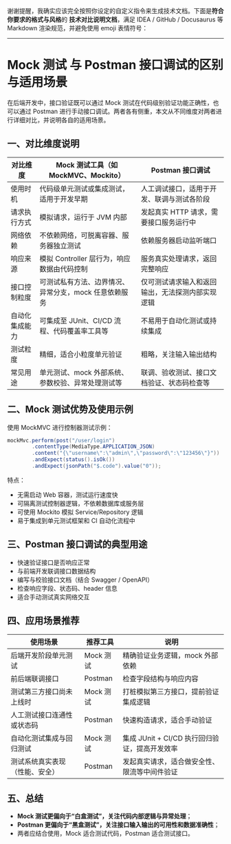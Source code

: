 谢谢提醒，我确实应该完全按照你设定的自定义指令来生成技术文档。下面是**符合你要求的格式与风格**的 **技术对比说明文档**，满足 IDEA / GitHub / Docusaurus 等 Markdown 渲染规范，并避免使用 emoji 表情符号：

---

# Mock 测试 与 Postman 接口调试的区别与适用场景

在后端开发中，接口验证既可以通过 Mock 测试在代码级别验证功能正确性，也可以通过 Postman 进行手动接口调试。两者各有侧重，本文从不同维度对两者进行详细对比，并说明各自的适用场景。

## 一、对比维度说明

| 对比维度    | Mock 测试工具（如 MockMVC、Mockito）  | Postman 接口调试             |
| ------- | ----------------------------- | ------------------------ |
| 使用时机    | 代码级单元测试或集成测试，适用于开发早期          | 人工调试接口，适用于开发、联调与测试各阶段    |
| 请求执行方式  | 模拟请求，运行于 JVM 内部               | 发起真实 HTTP 请求，需要接口服务运行中   |
| 网络依赖    | 不依赖网络，可脱离容器、服务器独立测试           | 依赖服务器启动监听端口              |
| 响应来源    | 模拟 Controller 层行为，响应数据由代码控制   | 服务真实处理请求，返回完整响应          |
| 接口控制粒度  | 可测试私有方法、边界情况、异常分支，mock 任意依赖服务 | 仅可测试请求输入和返回输出，无法探测内部实现逻辑 |
| 自动化集成能力 | 可集成至 JUnit、CI/CD 流程、代码覆盖率工具等  | 不易用于自动化测试或持续集成           |
| 测试粒度    | 精细，适合小粒度单元验证                  | 粗略，关注输入输出结构              |
| 常见用途    | 单元测试、mock 外部系统、参数校验、异常处理测试等   | 联调、验收测试、接口文档验证、状态码检查等    |

## 二、Mock 测试优势及使用示例

使用 MockMVC 进行控制器测试示例：

```java
mockMvc.perform(post("/user/login")
        .contentType(MediaType.APPLICATION_JSON)
        .content("{\"username\":\"admin\",\"password\":\"123456\"}"))
        .andExpect(status().isOk())
        .andExpect(jsonPath("$.code").value("0"));
```

特点：

* 无需启动 Web 容器，测试运行速度快
* 可隔离测试控制器逻辑，不依赖数据库或服务层
* 可使用 Mockito 模拟 Service/Repository 逻辑
* 易于集成到单元测试框架和 CI 自动化流程中

## 三、Postman 接口调试的典型用途

* 快速验证接口是否响应正常
* 与前端开发联调接口数据结构
* 编写与校验接口文档（结合 Swagger / OpenAPI）
* 检查响应字段、状态码、header 信息
* 适合手动测试真实网络交互

## 四、应用场景推荐

| 使用场景            | 推荐工具    | 说明                             |
| --------------- | ------- | ------------------------------ |
| 后端开发阶段单元测试      | Mock 测试 | 精确验证业务逻辑，mock 外部依赖             |
| 前后端联调接口         | Postman | 检查字段结构与响应内容                    |
| 测试第三方接口尚未上线时    | Mock 测试 | 打桩模拟第三方接口，提前验证集成逻辑             |
| 人工测试接口连通性或状态码   | Postman | 快速构造请求，适合手动验证                  |
| 自动化测试集成与回归测试    | Mock 测试 | 集成 JUnit + CI/CD 执行回归验证，提高开发效率 |
| 测试系统真实表现（性能、安全） | Postman | 发起真实请求，适合做安全性、限流等中间件验证         |

## 五、总结

* **Mock 测试更偏向于“白盒测试”，关注代码内部逻辑与异常处理**；
* **Postman 更偏向于“黑盒测试”，关注接口输入输出的可用性和数据准确性**；
* 两者应结合使用，Mock 适合测试代码，Postman 适合测试接口。



